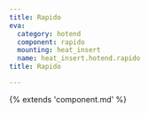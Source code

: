 ```yaml
---
title: Rapido
eva:
  category: hotend
  component: rapido
  mounting: heat_insert
  name: heat_insert.hotend.rapido
title: Rapido

---
```


{% extends 'component.md' %}